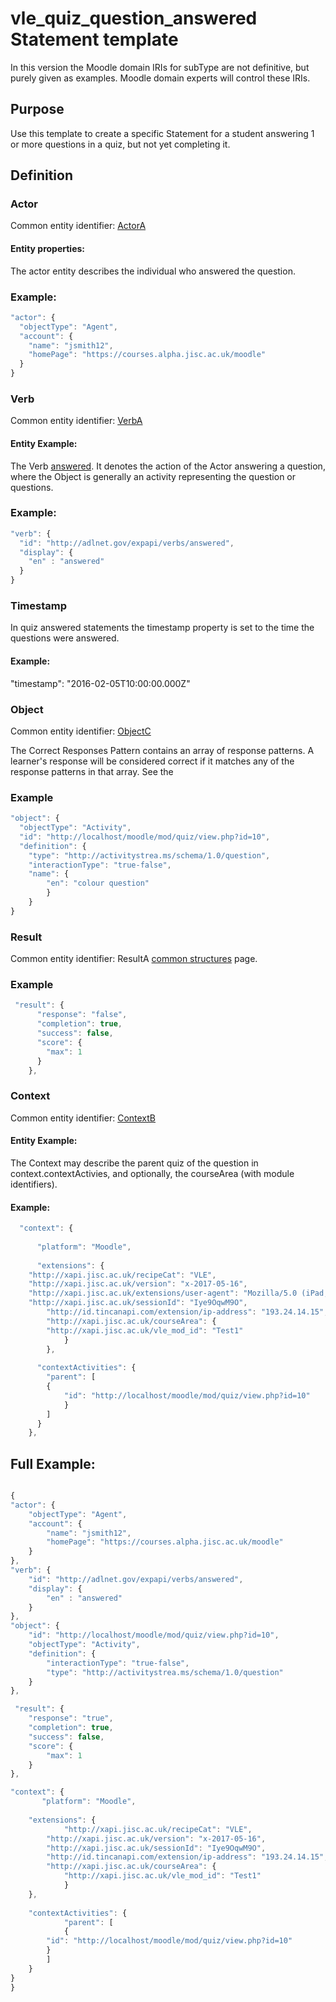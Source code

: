 # vle_quiz_question_answered Statement template

In this version the Moodle domain IRIs for subType are not definitive, but purely given as examples. Moodle domain experts will control these IRIs.

## Purpose
Use this template to create a specific Statement for a student answering 1 or more questions in a quiz, but not yet completing it.

## Definition

### Actor
Common entity identifier: [ActorA](/common_structures.md#actora)

#### Entity properties:
The actor entity describes the individual who answered the question.

### Example:

``` Javascript
"actor": {
  "objectType": "Agent",
  "account": {
    "name": "jsmith12",
    "homePage": "https://courses.alpha.jisc.ac.uk/moodle"
  }
}
```

### Verb
Common entity identifier: [VerbA](/common_structures.md#verba)

#### Entity Example:
The Verb [answered](/vocabulary.md#answered). It denotes the action of the Actor answering a question, where the Object is generally an activity representing the question or questions.

### Example:

``` javascript
"verb": {
  "id": "http://adlnet.gov/expapi/verbs/answered",
  "display": {
    "en" : "answered"
  }
}
```

### Timestamp

In quiz answered statements the timestamp property is set to the time the questions were answered.

#### Example:

 "timestamp": "2016-02-05T10:00:00.000Z"

### Object
Common entity identifier: [ObjectC](/common_structures.md#objectc)

The Correct Responses Pattern contains an array of response patterns. A learner's response will be considered correct if it matches any of the response patterns in that array. See the 

### Example

``` javascript
"object": {
  "objectType": "Activity",
  "id": "http://localhost/moodle/mod/quiz/view.php?id=10",
  "definition": {
	"type": "http://activitystrea.ms/schema/1.0/question",
	"interactionType": "true-false",
	"name": {
		"en": "colour question"
		}
	}
}

```

### Result

Common entity identifier: ResultA [common structures](/common_structures.md#result-a) page.

### Example

``` javascript
 "result": {
      "response": "false",
      "completion": true,
      "success": false,
      "score": {
        "max": 1
      }
    },
```
	

### Context
Common entity identifier: [ContextB](/common_structures.md#contextb)

#### Entity Example:
The Context may describe the parent quiz of the question in context.contextActivies, and optionally, the courseArea (with module identifiers).


#### Example:
``` javascript
  "context": {
    
      "platform": "Moodle",
      
      "extensions": {
	"http://xapi.jisc.ac.uk/recipeCat": "VLE",
	"http://xapi.jisc.ac.uk/version": "x-2017-05-16",
	"http://xapi.jisc.ac.uk/extensions/user-agent": "Mozilla/5.0 (iPad; U; CPU OS 3_2_1 like Mac OS X; en-us) AppleWebKit/531.21.10 (KHTML, like Gecko) Mobile/7B405",
	"http://xapi.jisc.ac.uk/sessionId": "Iye9OqwM9O", 
        "http://id.tincanapi.com/extension/ip-address": "193.24.14.15", 
        "http://xapi.jisc.ac.uk/courseArea": {
		"http://xapi.jisc.ac.uk/vle_mod_id": "Test1"
        	}
        },
        
      "contextActivities": {
        "parent": [ 
		{
          	"id": "http://localhost/moodle/mod/quiz/view.php?id=10"
          	}
        ]
      }
    },
```

## Full Example:

``` javascript

{
"actor": {
	"objectType": "Agent",
	"account": {
		"name": "jsmith12",
		"homePage": "https://courses.alpha.jisc.ac.uk/moodle"
	}
},
"verb": {
	"id": "http://adlnet.gov/expapi/verbs/answered",
	"display": {
		"en" : "answered"
	}
},
"object": {
	"id": "http://localhost/moodle/mod/quiz/view.php?id=10",
	"objectType": "Activity",
	"definition": {
		"interactionType": "true-false",
		"type": "http://activitystrea.ms/schema/1.0/question"
	}
},

 "result": {
	"response": "true",
	"completion": true,
	"success": false,
	"score": {
		"max": 1
	}
},

"context": {
       "platform": "Moodle",
	    
	"extensions": {
	    	"http://xapi.jisc.ac.uk/recipeCat": "VLE",
		"http://xapi.jisc.ac.uk/version": "x-2017-05-16",
		"http://xapi.jisc.ac.uk/sessionId": "Iye9OqwM9O", 
		"http://id.tincanapi.com/extension/ip-address": "193.24.14.15", 
		"http://xapi.jisc.ac.uk/courseArea": {
			"http://xapi.jisc.ac.uk/vle_mod_id": "Test1"
			}
	},
				
	"contextActivities": {
	        "parent": [
	        {
		"id": "http://localhost/moodle/mod/quiz/view.php?id=10"
		}
		]
	}
}
}

```
